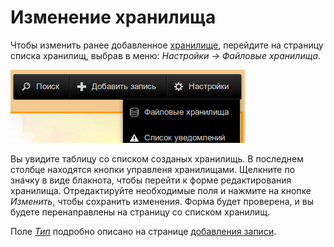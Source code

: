 # Изменение хранилища

Чтобы изменить ранее добавленное [хранилище](/ru/user/storage/list.md#storage), перейдите на страницу списка хранилищ,
выбрав в меню: *Настройки -> Файловые хранилища*.

![Список хранилищ](https://raw.githubusercontent.com/anime-db/anime-db-docs/master/images/ru/storage/menu.jpg)

Вы увидите таблицу со списком созданых хранилищь. В последнем столбце находятся кнопки управленя хранилищами. Щелкните
по значку в виде блакнота, чтобы перейти к форме редактирования хранилища. Отредактируйте необходимые поля и нажмите на
кнопке *Изменить*, чтобы сохранить изменения. Форма будет проверена, и вы будете перенаправлены на страницу со списком
хранилищ.

Поле [*Тип*](/ru/user/storage/add.md#type) подробно описано на странице [добавления записи](/ru/user/storage/add.md).